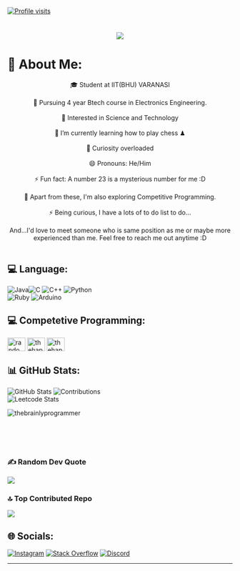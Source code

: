 [![Profile visits](https://visitcount.itsvg.in/api?id=TheBrainlyProgrammer&icon=10&color=13)](https://visitcount.itsvg.in)

<h1 align="center">
    <img src="https://readme-typing-svg.herokuapp.com/?font=Righteous&size=35&center=true&vCenter=true&width=500&height=70&duration=4000&lines=print(Hello+There!+👋);+I'm+Swetank!;Student+at+IIT(BHU)+Varanasi;+Coding+Enthusiast;Also+interested+in+Robotics"; />
</h1>

# 💫 About Me:
<div align="center">

🎓 Student at IIT(BHU) VARANASI<br><br>
📑 Pursuing 4 year Btech course in Electronics Engineering. <br><br>
🚀 Interested in Science and Technology <br><br>
🌱 I’m currently learning how to play chess ♟ <br><br>
🔭 Curiosity overloaded <br><br>
😄 Pronouns: He/Him <br><br>
⚡ Fun fact: A number 23 is a mysterious number for me :D<br><br>
🔭 Apart from these, I'm also exploring Competitive Programming.<br><br>
⚡ Being curious, I have a lots of to do list to do...<br><br> 
And...I'd love to meet someone who is same position as me or maybe more experienced than me. Feel free to reach me out anytime :D<br><br>

</div>


## 💻 Language:
![Java](https://img.shields.io/badge/java-%23ED8B00.svg?style=for-the-badge&logo=openjdk&logoColor=white)![C](https://img.shields.io/badge/c-%2300599C.svg?style=for-the-badge&logo=c&logoColor=white) ![C++](https://img.shields.io/badge/c++-%2300599C.svg?style=for-the-badge&logo=c%2B%2B&logoColor=white) ![Python](https://img.shields.io/badge/python-3670A0?style=for-the-badge&logo=python&logoColor=ffdd54) <br>![Ruby](https://img.shields.io/badge/ruby-%23CC342D.svg?style=for-the-badge&logo=ruby&logoColor=white) ![Arduino](https://img.shields.io/badge/-Arduino-00979D?style=for-the-badge&logo=Arduino&logoColor=white)

## 💻 Competetive Programming:
<a href="https://www.leetcode.com/random_coder0023" target="blank"><img align="center" src="https://raw.githubusercontent.com/rahuldkjain/github-profile-readme-generator/master/src/images/icons/Social/leet-code.svg" alt="random_coder0023" height="30" width="40" /></a>
<a href="https://www.hackerrank.com/thehappycoder001" target="blank"><img align="center" src="https://raw.githubusercontent.com/rahuldkjain/github-profile-readme-generator/master/src/images/icons/Social/hackerrank.svg" alt="thehappycoder001" height="30" width="40" /></a>
<a href="https://codeforces.com/profile/thehappycoder" target="blank"><img align="center" src="https://raw.githubusercontent.com/rahuldkjain/github-profile-readme-generator/master/src/images/icons/Social/codeforces.svg" alt="thehappycoder" height="30" width="40" /></a>


## 📊 GitHub Stats:
![GitHub Stats](https://github-readme-stats.vercel.app/api?username=TheBrainlyProgrammer&theme=dark&hide_border=true&include_all_commits=true&count_private=true)
![Contributions](https://github-readme-streak-stats.herokuapp.com/?user=TheBrainlyProgrammer&theme=dark&hide_border=true)<br/>
![Leetcode Stats](https://leetcard.jacoblin.cool/Random_coder0023?theme=dark&ext=heatmap) <br/>
<p><img align="left" src="https://github-readme-stats.vercel.app/api/top-langs?username=thebrainlyprogrammer&theme=dark&hide_border=true&include_all_commits=true&count_private=true&show_icons=true&locale=en&layout=compact" alt="thebrainlyprogrammer" /></p><br><br><br><br><br>

### ✍️ Random Dev Quote
![](https://quotes-github-readme.vercel.app/api?type=vetical&theme=dark)

### 🔝 Top Contributed Repo
![](https://github-contributor-stats.vercel.app/api?username=TheBrainlyProgrammer&limit=5&theme=dark&combine_all_yearly_contributions=true)

## 🌐 Socials:
[![Instagram](https://img.shields.io/badge/Instagram-%23E4405F.svg?logo=Instagram&logoColor=white)](https://instagram.com/itz.swetank_23) 
[![Stack Overflow](https://img.shields.io/badge/-Stackoverflow-FE7A16?logo=stack-overflow&logoColor=white)](https://stackoverflow.com/users/20127594) 
[![Discord](https://img.shields.io/badge/Discord-7289DA?style=for-the-badge&logo=discord&logoColor=white)](https://discordapp.com/users/1211212970961403924)


---
